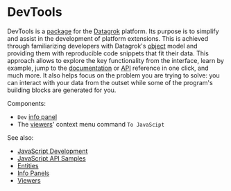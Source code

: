 # DevTools

DevTools is a [package](https://datagrok.ai/help/develop/develop#packages) for the [Datagrok](https://datagrok.ai) platform. Its purpose is to simplify and assist in the development of platform extensions. This is achieved through familiarizing developers with Datagrok's [object](https://datagrok.ai/help/overview/objects) model and providing them with reproducible code snippets that fit their data. This approach allows to explore the key functionality from the interface, learn by example, jump to the [documentation](https://datagrok.ai/help/) or [API](https://datagrok.ai/js-api/) reference in one click, and much more. It also helps focus on the problem you are trying to solve: you can interact with your data from the outset while some of the program's building blocks are generated for you.

Components:
  - `Dev` [info panel](https://datagrok.ai/help/discover/info-panels)
  -  The [viewers](https://datagrok.ai/help/visualize/viewers)' context menu command `To JavaScipt`

See also:
  - [JavaScript Development](https://datagrok.ai/help/develop/develop) 
  - [JavaScript API Samples](https://public.datagrok.ai/js)
  - [Entities](https://datagrok.ai/help/overview/objects)
  - [Info Panels](https://datagrok.ai/help/discover/info-panels)
  - [Viewers](https://datagrok.ai/help/visualize/viewers)
